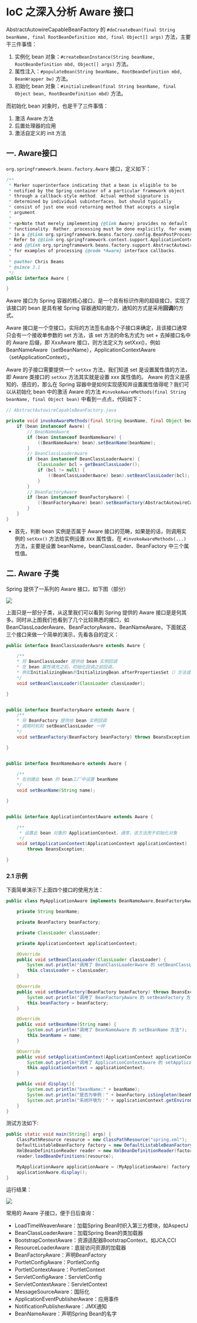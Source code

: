 # IoC 之深入分析 Aware 接口﻿

AbstractAutowireCapableBeanFactory 的 `#doCreateBean(final String beanName, final RootBeanDefinition mbd, final Object[] args)` 方法，主要干三件事情：

1. 实例化 bean 对象：`#createBeanInstance(String beanName, RootBeanDefinition mbd, Object[] args)` 方法。
2. 属性注入：`#populateBean(String beanName, RootBeanDefinition mbd, BeanWrapper bw)` 方法。
3. 初始化 bean 对象：`#initializeBean(final String beanName, final Object bean, RootBeanDefinition mbd)` 方法。

而初始化 bean 对象时，也是干了三件事情：

1. 激活 Aware 方法
2. 后置处理器的应用
3. 激活自定义的 init 方法

## 一. Aware接口

`org.springframework.beans.factory.Aware` 接口，定义如下：

```java
/**
 * Marker superinterface indicating that a bean is eligible to be
 * notified by the Spring container of a particular framework object
 * through a callback-style method. Actual method signature is
 * determined by individual subinterfaces, but should typically
 * consist of just one void-returning method that accepts a single
 * argument.
 *
 * <p>Note that merely implementing {@link Aware} provides no default
 * functionality. Rather, processing must be done explicitly, for example
 * in a {@link org.springframework.beans.factory.config.BeanPostProcessor BeanPostProcessor}.
 * Refer to {@link org.springframework.context.support.ApplicationContextAwareProcessor}
 * and {@link org.springframework.beans.factory.support.AbstractAutowireCapableBeanFactory}
 * for examples of processing {@code *Aware} interface callbacks.
 *
 * @author Chris Beams
 * @since 3.1
 */
public interface Aware {

}
```

Aware 接口为 Spring 容器的核心接口，是一个具有标识作用的超级接口，实现了该接口的 bean 是具有被 Spring 容器通知的能力，通知的方式是采用**回调**的方式。

Aware 接口是一个空接口，实际的方法签名由各个子接口来确定，且该接口通常只会有一个接收单参数的 set 方法，该 set 方法的命名方式为 set + 去掉接口名中的 Aware 后缀，即 XxxAware 接口，则方法定义为 setXxx()，例如 BeanNameAware（setBeanName），ApplicationContextAware（setApplicationContext）。

Aware 的子接口需要提供一个 `setXxx` 方法，我们知道 set 是设置属性值的方法，即 Aware 类接口的 `setXxx` 方法其实就是设置 xxx 属性值的。 Aware 的含义是感知的、感应的，那么在 Spring 容器中是如何实现感知并设置属性值得呢？我们可以从初始化 bean 中的激活 Aware 的方法 `#invokeAwareMethods(final String beanName, final Object bean)` 中看到一点点，代码如下：

```java
// AbstractAutowireCapableBeanFactory.java

private void invokeAwareMethods(final String beanName, final Object bean) {
	if (bean instanceof Aware) {
	    // BeanNameAware
		if (bean instanceof BeanNameAware) {
			((BeanNameAware) bean).setBeanName(beanName);
		}
		// BeanClassLoaderAware
		if (bean instanceof BeanClassLoaderAware) {
			ClassLoader bcl = getBeanClassLoader();
			if (bcl != null) {
				((BeanClassLoaderAware) bean).setBeanClassLoader(bcl);
			}
		}
		// BeanFactoryAware
		if (bean instanceof BeanFactoryAware) {
			((BeanFactoryAware) bean).setBeanFactory(AbstractAutowireCapableBeanFactory.this);
		}
	}
}
```

- 首先，判断 bean 实例是否属于 Aware 接口的范畴，如果是的话，则调用实例的 `setXxx()` 方法给实例设置 xxx 属性值，在 `#invokeAwareMethods(...)` 方法，主要是设置 beanName，beanClassLoader、BeanFactory 中三个属性值。

## 二. Aware 子类

Spring 提供了一系列的 Aware 接口，如下图（部分）

![](../images/68.png)

上面只是一部分子类，从这里我们可以看到 Spring 提供的 Aware 接口是是何其多。同时从上图我们也看到了几个比较熟悉的接口，如 BeanClassLoaderAware、BeanFactoryAware、BeanNameAware，下面就这三个接口来做一个简单的演示，先看各自的定义：

```java
public interface BeanClassLoaderAware extends Aware {

    /**
    * 将 BeanClassLoader 提供给 bean 实例回调
    * 在 bean 属性填充之后、初始化回调之前回调，
    * 例如InitializingBean的InitializingBean.afterPropertiesSet（）方法或自定义init方法
    */
    void setBeanClassLoader(ClassLoader classLoader);

}


public interface BeanFactoryAware extends Aware {
    /**
    * 将 BeanFactory 提供给 bean 实例回调
    * 调用时机和 setBeanClassLoader 一样
    */
    void setBeanFactory(BeanFactory beanFactory) throws BeansException;

}


public interface BeanNameAware extends Aware {

    /**
    * 在创建此 bean 的 bean工厂中设置 beanName
    */
    void setBeanName(String name);

}


public interface ApplicationContextAware extends Aware {

    /**
     * 设置此 bean 对象的 ApplicationContext，通常，该方法用于初始化对象
     */
    void setApplicationContext(ApplicationContext applicationContext)
        throws BeansException;

}
```

### 2.1 示例

下面简单演示下上面四个接口的使用方法：

```java
public class MyApplicationAware implements BeanNameAware,BeanFactoryAware,BeanClassLoaderAware,ApplicationContextAware{

    private String beanName;

    private BeanFactory beanFactory;

    private ClassLoader classLoader;

    private ApplicationContext applicationContext;

    @Override
    public void setBeanClassLoader(ClassLoader classLoader) {
        System.out.println("调用了 BeanClassLoaderAware 的 setBeanClassLoader 方法");
        this.classLoader = classLoader;
    }

    @Override
    public void setBeanFactory(BeanFactory beanFactory) throws BeansException {
        System.out.println("调用了 BeanFactoryAware 的 setBeanFactory 方法");
        this.beanFactory = beanFactory;
    }

    @Override
    public void setBeanName(String name) {
        System.out.println("调用了 BeanNameAware 的 setBeanName 方法");
        this.beanName = name;
    }

    @Override
    public void setApplicationContext(ApplicationContext applicationContext) throws BeansException {
        System.out.println("调用了 ApplicationContextAware 的 setApplicationContext 方法");
        this.applicationContext = applicationContext;
    }

    public void display(){
        System.out.println("beanName:" + beanName);
        System.out.println("是否为单例：" + beanFactory.isSingleton(beanName));
        System.out.println("系统环境为：" + applicationContext.getEnvironment());
    }
}
```

测试方法如下:

```java
public static void main(String[] args) {
    ClassPathResource resource = new ClassPathResource("spring.xml");
    DefaultListableBeanFactory factory = new DefaultListableBeanFactory();
    XmlBeanDefinitionReader reader = new XmlBeanDefinitionReader(factory);
    reader.loadBeanDefinitions(resource);

    MyApplicationAware applicationAware = (MyApplicationAware) factory.getBean("myApplicationAware");
    applicationAware.display();
}
```

运行结果：

![](../images/69.png)

常用的 Aware 子接口，便于日后查询：

- LoadTimeWeaverAware：加载Spring Bean时织入第三方模块，如AspectJ
- BeanClassLoaderAware：加载Spring Bean的类加载器
- BootstrapContextAware：资源适配器BootstrapContext，如JCA,CCI
- ResourceLoaderAware：底层访问资源的加载器
- BeanFactoryAware：声明BeanFactory
- PortletConfigAware：PortletConfig
- PortletContextAware：PortletContext
- ServletConfigAware：ServletConfig
- ServletContextAware：ServletContext
- MessageSourceAware：国际化
- ApplicationEventPublisherAware：应用事件
- NotificationPublisherAware：JMX通知
- BeanNameAware：声明Spring Bean的名字
